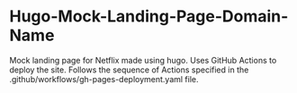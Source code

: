 # Hugo-Mock-Landing-Page-Domain-Name
Mock landing page for Netflix made using hugo. Uses GitHub Actions to deploy the site. Follows the sequence of Actions specified in the .github/workflows/gh-pages-deployment.yaml file.


